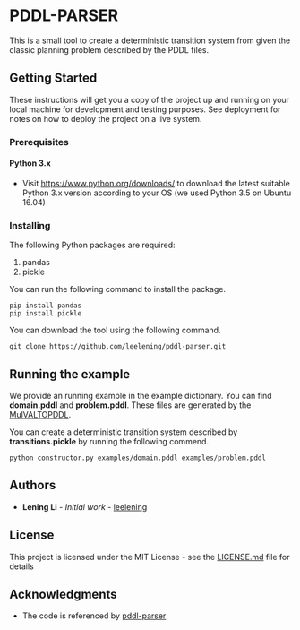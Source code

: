 # PDDL-PARSER

This is a small tool to create a deterministic transition system from given the classic planning problem described by the PDDL files.

## Getting Started

These instructions will get you a copy of the project up and running on your local machine for development and testing purposes. See deployment for notes on how to deploy the project on a live system.

### Prerequisites

#### Python 3.x

* Visit https://www.python.org/downloads/ to download the latest suitable Python 3.x version according to your OS (we used Python 3.5 on Ubuntu 16.04)

### Installing

The following Python packages are required:

1. pandas
2. pickle
   
You can run the following command to install the package.
```
pip install pandas
pip install pickle
```

You can download the tool using the following command. 

```
git clone https://github.com/leelening/pddl-parser.git
```

## Running the example

We provide an running example in the example dictionary. You can find **domain.pddl** and **problem.pddl**. These files are generated by the [MulVALTOPDDL](https://github.com/leelening/MulVALTOPDDL.git).

You can create a deterministic transition system described by **transitions.pickle** by running the following commend.
```
python constructor.py examples/domain.pddl examples/problem.pddl
```

## Authors

* **Lening Li** - *Initial work* - [leelening](https://github.com/leelening)

## License

This project is licensed under the MIT License - see the [LICENSE.md](LICENSE.md) file for details

## Acknowledgments

* The code is referenced by [pddl-parser](https://github.com/pucrs-automated-planning/pddl-parser)
